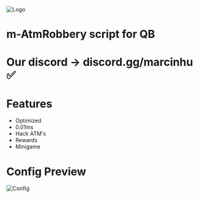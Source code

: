 ![Logo](https://media.discordapp.net/attachments/1049749773185470537/1080643796934610954/transparent-logo_1.png)

# m-AtmRobbery script for QB

# Our discord -> discord.gg/marcinhu ✅

# **Features**

- Optimized
- 0.01ms
- Hack ATM's
- Rewards
- Minigame

# **Config Preview**

![Config](https://media.discordapp.net/attachments/1019726083827961956/1080643594211315762/image.png)

